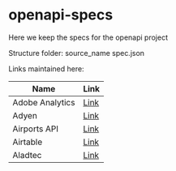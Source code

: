 # openapi-specs

Here we keep the specs for the openapi project

Structure
folder: source_name
  spec.json

Links maintained here:

| Name           | Link                                                                                       |
|----------------|--------------------------------------------------------------------------------------------|
| Adobe Analytics| [Link](https://github.com/adobe/aio-lib-analytics/blob/master/spec/analytics_api.json)     |
| Adyen          | [Link](https://github.com/Adyen/adyen-openapi/tree/main/json)                              |
| Airports API   | [Link](https://airport-web.appspot.com/api/docs/swagger.json)                              |
| Airtable       | [Link](https://github.com/TheF1rstPancake/AirtableOpenAPICustomBlock/blob/master/frontend/airtable_to_openapi.js) |
| Aladtec        | [Link](https://developer.aladtec.com/downloads/json_api_v3_openapi_spec.yml)               |
